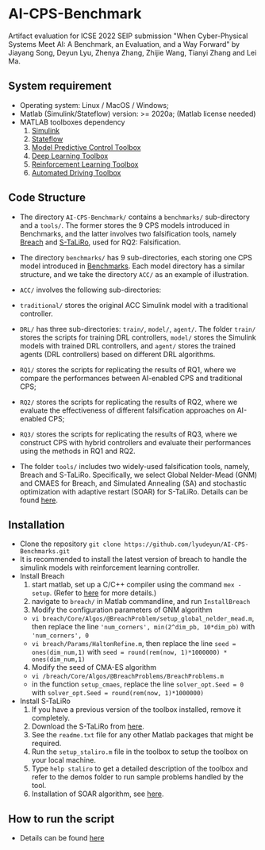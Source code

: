 # AI-CPS-Benchmark

Artifact evaluation for ICSE 2022 SEIP submission "When Cyber-Physical Systems Meet AI: A Benchmark, an Evaluation, and a Way Forward" by Jiayang Song, Deyun Lyu, Zhenya Zhang, Zhijie Wang, Tianyi Zhang and Lei Ma.

## System requirement

- Operating system: Linux / MacOS / Windows;
- Matlab (Simulink/Stateflow) version: >= 2020a; (Matlab license needed)
- MATLAB toolboxes dependency
  1. [Simulink](https://www.mathworks.com/products/simulink.html)
  2. [Stateflow](https://www.mathworks.com/products/stateflow.html)
  3. [Model Predictive Control Toolbox](https://www.mathworks.com/products/model-predictive-control.html)
  4. [Deep Learning Toolbox](https://www.mathworks.com/products/deep-learning.html)
  5. [Reinforcement Learning Toolbox](https://www.mathworks.com/products/reinforcement-learning.html)
  6. [Automated Driving Toolbox](https://www.mathworks.com/products/automated-driving.html)
  
## Code Structure

- The directory `AI-CPS-Benchmark/` contains a `benchmarks/` sub-directory and a `tools/`. The former stores the 9 CPS models introduced in Benchmarks, and the latter involves two falsification tools, namely [Breach](https://github.com/decyphir/breach) and [S-TaLiRo](https://sites.google.com/a/asu.edu/s-taliro/s-taliro), used for RQ2: Falsification.
- The directory `benchmarks/` has 9 sub-directories, each storing one CPS model introduced in [Benchmarks](https://sites.google.com/view/ai-cps-benchmark/benchmarks). Each model directory has a similar structure, and we take the directory `ACC/` as an example of illustration.
- `ACC/` involves the following sub-directories:
- `traditional/` stores the original ACC Simulink model with a traditional controller. 
- `DRL/` has three sub-directories: `train/`, `model/`, `agent/`. The folder `train/` stores the scripts for training DRL controllers,  `model/` stores the Simulink models with trained DRL controllers,  and `agent/` stores the trained agents (DRL controllers) based on different DRL algorithms.
- `RQ1/` stores the scripts for replicating the results of RQ1, where we compare the performances between AI-enabled CPS and traditional CPS;
- `RQ2/`  stores the scripts for replicating the results of RQ2, where we evaluate the effectiveness of different falsification approaches on AI-enabled CPS;
- `RQ3/` stores the scripts for replicating the results of RQ3, where we construct CPS with hybrid controllers and evaluate their performances using the methods in RQ1 and RQ2.

- The folder `tools/` includes two widely-used falsification tools, namely, Breach and S-TaLiRo. Specifically, we select Global Nelder-Mead (GNM) and CMAES for Breach, and Simulated Annealing (SA) and stochastic optimization with adaptive restart (SOAR) for S-TaLiRo. Details can be found [here](https://sites.google.com/view/ai-cps-benchmark/rq2-falsification).

## Installation

- Clone the repository `git clone https://github.com/lyudeyun/AI-CPS-Benchmarks.git`
- It is recommended to install the latest version of breach to handle the simulink models with reinforcement learning controller.
- Install Breach
  1. start matlab, set up a C/C++ compiler using the command `mex -setup`. (Refer to [here](https://www.mathworks.com/help/matlab/matlab_external/changing-default-compiler.html) for more details.)
  2. navigate to `breach/` in Matlab commandline, and run `InstallBreach`
  3. Modify the configuration parameters of GNM algorithm
  - `vi breach/Core/Algos/@BreachProblem/setup_global_nelder_mead.m`, then replace the line `'num_corners', min(2^dim_pb, 10*dim_pb)` with `'num_corners', 0` 
  - `vi breach/Params/HaltonRefine.m`, then replace the line `seed = ones(dim_num,1)` with `seed = round(rem(now, 1)*1000000) * ones(dim_num,1)`
  4. Modify the seed of CMA-ES algorithm
  - `vi /breach/Core/Algos/@BreachProblems/BreachProblems.m`
  - in the function `setup_cmaes`, replace the line `solver_opt.Seed = 0` with `solver_opt.Seed = round(rem(now, 1)*1000000)`
- Install S-TaLiRo
  1. If you have a previous version of the toolbox installed, remove it completely.
  2. Download the S-TaLiRo from [here](https://sites.google.com/a/asu.edu/s-taliro/s-taliro/download). 
  3. See the `readme.txt` file for any other Matlab packages that might be required.
  4. Run the `setup_staliro.m` file in the toolbox to setup the toolbox on your local machine.
  5. Type `help staliro` to get a detailed description of the toolbox and refer to the demos folder to run sample problems handled by the tool.
  6. Installation of SOAR algorithm, see [here](https://github.com/Lmathesen/S-TaLiRO-SOAR-Optimizers).

 ## How to run the script 
- Details can be found [here](https://sites.google.com/view/ai-cps-benchmark/replication-package)

